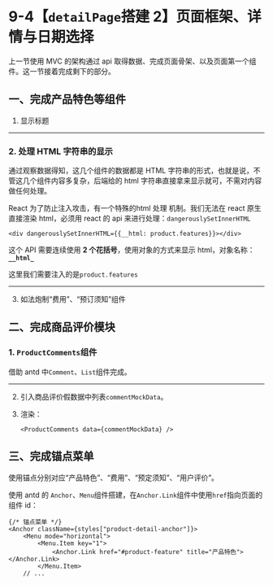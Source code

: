 # 9-4【`detailPage`搭建 2】页面框架、详情与日期选择

上一节使用 MVC 的架构通过 api 取得数据、完成页面骨架、以及页面第一个组件。这一节接着完成剩下的部分。



## 一、完成产品特色等组件

1. 显示标题

<hr>


### 2. 处理 HTML 字符串的显示

通过观察数据得知，这几个组件的数据都是 HTML 字符串的形式，也就是说，不管这几个组件内容多复杂，后端给的 html 字符串直接拿来显示就可，不需对内容做任何处理。

React 为了防止注入攻击，有一个特殊的html 处理 机制。我们无法在 react 原生直接渲染 html，必须用 react 的 api 来进行处理：`dangerouslySetInnerHTML`

```tsx
<div dangerouslySetInnerHTML={{__html: product.features}}></div>
```

这个 API 需要连续使用 **2 个花括号**，使用对象的方式来显示 html，对象名称：**`__html_`**

这里我们需要注入的是`product.features`

<hr>


3. 如法炮制“费用”、“预订须知”组件

     

## 二、完成商品评价模块

### 1. `ProductComments`组件

借助 antd 中`Comment`、`List`组件完成。

<hr>


2. 引入商品评价假数据中列表`commentMockData`。

3. 渲染：

    ```tsx
    <ProductComments data={commentMockData} />
    ```



## 三、完成锚点菜单

使用锚点分别对应“产品特色”、“费用”、“预定须知”、“用户评价”。

使用 antd 的 `Anchor`、`Menu`组件搭建，在`Anchor.Link`组件中使用`href`指向页面的组件 id：

```tsx
{/* 锚点菜单 */}
<Anchor className={styles["product-detail-anchor"]}>
	<Menu mode="horizontal">
		<Menu.Item key="1">
			<Anchor.Link href="#product-feature" title="产品特色"></Anchor.Link>
		</Menu.Item>
	// ...
```



